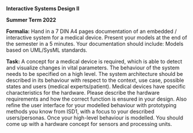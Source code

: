 **Interactive Systems Design II**

**Summer Term 2022**

**Formalia:**
Hand in a 7 DIN A4 pages documentation of an embedded / interactive system for a
medical device. Present your models at the end of the semester in a 5 minutes.
Your documentation should include:
Models based on UML/SysML standards.

**Task:**
A concept for a medical device is required, which is able to detect and visualize
changes in vital parameters. The behaviour of the system needs to be specified on a
high level. The system architecture should be described in its behaviour with respect
to the context, use case, possible states and users (medical experts/patient).
Medical devices have specific characteristics for the hardware. Please describe the
hardware requirements and how the correct function is ensured in your design.
Also refine the user interface for your modelled behaviour with prototyping methods
you know from ISD1, with a focus to your described users/personas.
Once your high-level behaviour is modelled. You should come up with a hardware
concept for sensors and processing units.
